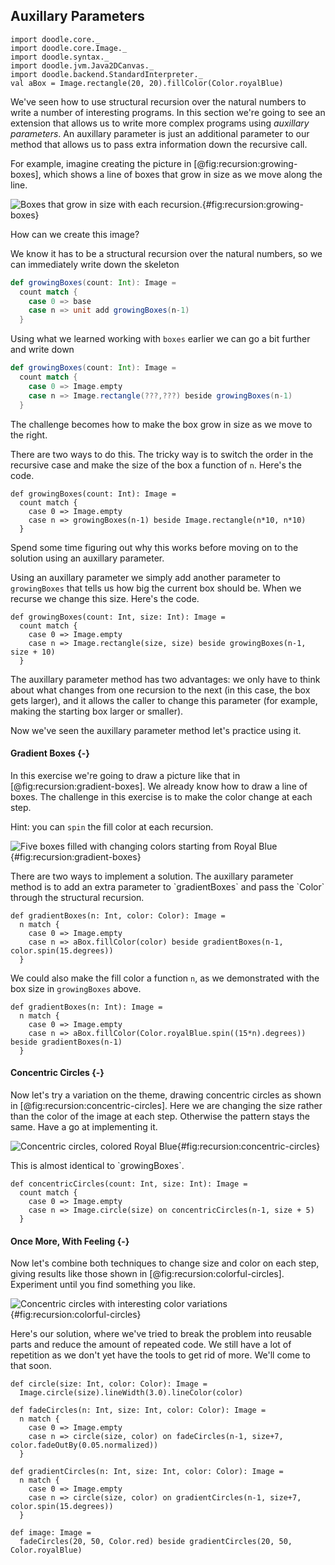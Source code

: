 ## Auxillary Parameters

```tut:invisible
import doodle.core._
import doodle.core.Image._
import doodle.syntax._
import doodle.jvm.Java2DCanvas._
import doodle.backend.StandardInterpreter._
val aBox = Image.rectangle(20, 20).fillColor(Color.royalBlue)
```

We've seen how to use structural recursion over the natural numbers to write a number of interesting programs.
In this section we're going to see an extension that allows us to write more complex programs using *auxillary parameters*.
An auxillary parameter is just an additional parameter to our method that allows us to pass extra information down the recursive call.

For example, imagine creating the picture in [@fig:recursion:growing-boxes], which shows a line of boxes that grow in size as we move along the line.

![Boxes that grow in size with each recursion.](./src/pages/recursion/growing-boxes.pdf+svg){#fig:recursion:growing-boxes}

How can we create this image?

We know it has to be a structural recursion over the natural numbers, so we can immediately write down the skeleton

```scala
def growingBoxes(count: Int): Image =
  count match {
    case 0 => base
    case n => unit add growingBoxes(n-1)
  }
```

Using what we learned working with `boxes` earlier we can go a bit further and write down

```scala
def growingBoxes(count: Int): Image =
  count match {
    case 0 => Image.empty
    case n => Image.rectangle(???,???) beside growingBoxes(n-1)
  }
```

The challenge becomes how to make the box grow in size as we move to the right.

There are two ways to do this. 
The tricky way is to switch the order in the recursive case and make the size of the box a function of `n`.
Here's the code.

```tut:book
def growingBoxes(count: Int): Image =
  count match {
    case 0 => Image.empty
    case n => growingBoxes(n-1) beside Image.rectangle(n*10, n*10)
  }
```

Spend some time figuring out why this works before moving on to the solution using an auxillary parameter.

Using an auxillary parameter we simply add another parameter to `growingBoxes` that tells us how big the current box should be.
When we recurse we change this size.
Here's the code.

```tut:book
def growingBoxes(count: Int, size: Int): Image =
  count match {
    case 0 => Image.empty
    case n => Image.rectangle(size, size) beside growingBoxes(n-1, size + 10)
  }
```

The auxillary parameter method has two advantages: we only have to think about what changes from one recursion to the next (in this case, the box gets larger), and it allows the caller to change this parameter (for example, making the starting box larger or smaller).

Now we've seen the auxillary parameter method let's practice using it.

#### Gradient Boxes {-}

In this exercise we're going to draw a picture like that in [@fig:recursion:gradient-boxes].
We already know how to draw a line of boxes.
The challenge in this exercise is to make the color change at each step.

Hint: you can `spin` the fill color at each recursion.

![Five boxes filled with changing colors starting from Royal Blue](./src/pages/recursion/gradient-boxes.pdf+svg){#fig:recursion:gradient-boxes}

<div class="solution">
There are two ways to implement a solution. 
The auxillary parameter method is to add an extra parameter to `gradientBoxes` and pass the `Color` through the structural recursion.

```tut:book
def gradientBoxes(n: Int, color: Color): Image =
  n match {
    case 0 => Image.empty
    case n => aBox.fillColor(color) beside gradientBoxes(n-1, color.spin(15.degrees))
  }
```

We could also make the fill color a function `n`, as we demonstrated with the box size in `growingBoxes` above.

```tut:book
def gradientBoxes(n: Int): Image =
  n match {
    case 0 => Image.empty
    case n => aBox.fillColor(Color.royalBlue.spin((15*n).degrees)) beside gradientBoxes(n-1)
  }
```
</div>

#### Concentric Circles {-}

Now let's try a variation on the theme, drawing concentric circles as shown in [@fig:recursion:concentric-circles]. Here we are changing the size rather than the color of the image at each step. Otherwise the pattern stays the same. Have a go at implementing it.

![Concentric circles, colored Royal Blue](./src/pages/recursion/concentric-circles.pdf+svg){#fig:recursion:concentric-circles}

<div class="solution">
This is almost identical to `growingBoxes`.

```tut:book
def concentricCircles(count: Int, size: Int): Image =
  count match {
    case 0 => Image.empty
    case n => Image.circle(size) on concentricCircles(n-1, size + 5)
  }
```
</div>

#### Once More, With Feeling {-}

Now let's combine both techniques to change size and color on each step, giving results like those shown in [@fig:recursion:colorful-circles]. 
Experiment until you find something you like.

![Concentric circles with interesting color variations](./src/pages/recursion/colorful-circles.pdf+svg){#fig:recursion:colorful-circles}

<div class="solution">
Here's our solution, where we've tried to break the problem into reusable parts and reduce the amount of repeated code. 
We still have a lot of repetition as we don't yet have the tools to get rid of more. 
We'll come to that soon.

```tut:book
def circle(size: Int, color: Color): Image =
  Image.circle(size).lineWidth(3.0).lineColor(color)

def fadeCircles(n: Int, size: Int, color: Color): Image =
  n match {
    case 0 => Image.empty
    case n => circle(size, color) on fadeCircles(n-1, size+7, color.fadeOutBy(0.05.normalized))
  }

def gradientCircles(n: Int, size: Int, color: Color): Image =
  n match {
    case 0 => Image.empty
    case n => circle(size, color) on gradientCircles(n-1, size+7, color.spin(15.degrees))
  }

def image: Image =
  fadeCircles(20, 50, Color.red) beside gradientCircles(20, 50, Color.royalBlue)
```
</div>
